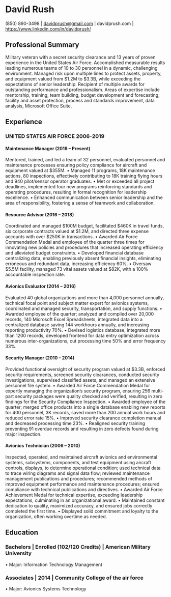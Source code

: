 # David Rush
(850) 890-3498 | davidprush@gmail.com | davidprush.com | https://www.linkedin.com/in/davidprush/
## Professional Summary
Military veteran with a secret security clearance and 13 years of proven experience in the United States Air Force. Accomplished measurable results leading numerous teams of 10 to 30 personnel in a dynamic, challenging environment. Managed risk upon multiple lines to protect assets, property, and equipment valued from $1.2M to $3.3B, while exceeding the expectations of senior leadership. Recipient of multiple awards for outstanding performance and professionalism. 
Areas of expertise include mentorship, training, team building, budget development and forecasting, facility and asset protection, process and standards improvement, data analysis, Microsoft Office Suite.
## Experience
### UNITED STATES AIR FORCE 	2006-2019
#### Maintenance Manager (2018 – Present)
Mentored, trained, and led a team of 32 personnel, evaluated personnel and maintenance processes ensuring policy compliance for aircraft and equipment valued at $355M.
•	Managed 11 programs, 18K maintenance actions, 80 inspections, effectively contributing to 18K training flying hours and 940 pilot/sensor operator graduates.
•	Met or exceeded all project deadlines, implemented four new programs reinforcing standards and operating procedures, resulting in formal recognition for leadership excellence.
•	Enhanced communication between senior leadership and the area of responsibility, fostering a sense of teamwork and collaboration.
#### Resource Advisor (2016 – 2018)
Coordinated and managed $100M budget, facilitated $460K in travel funds, six corporate contracts valued at $1.2M, and directed three expense accounts with over $250K in transactions.
•	Awarded Air Force Commendation Medal and employee of the quarter three times for innovating new policies and procedures that increased operating efficiency and alleviated budget constraints.
•	Developed financial database centralizing data, enabling previously absent financial insights, eliminating erroneous and redundant data, increasing efficiency 60%.
•	Oversaw $5.5M facility, managed 73 vital assets valued at $82K, with a 100% accountable inspection rate.
#### Avionics Evaluator (2014 – 2016)
Evaluated 40 global organizations and more than 4,000 personnel annually, technical focal point and subject matter expert for avionics systems, coordinated and managed security, transportation, and supply functions.
•	Awarded employee of the quarter; analyzed and compiled over 20,000 records, 140 Microsoft Excel Spreadsheets, integrated data into a centralized database saving 144 workhours annually, and increasing reporting productivity 70%.
•	Devised logistics database, integrated more than 1200 records, developed frontend for data entry optimization across numerous inter-organizations, cut processing time 50% and error frequency 33%.
#### Security Manager (2010 – 2014)
Provided functional oversight of security program valued at $3.3B, enforced security requirements, screened security clearances, conducted security investigations, supervised classified assets, and managed an extensive personnel file system.
•	Awarded Air Force Commendation Medal for expertly managing the organization’s security program, ensuring 256 multi-part security packages were quality checked and verified, resulting in zero findings for the Security Compliance Inspection. 
•	Awarded employee of the quarter; merged office products into a single database enabling new reports for 400 personnel, 3K records, saved more than 200 annual work hours and reduced error rate 15%.
•	Improved security clearance completion manual and decreased processing time 23%.
•	Realigned security training preventing 91 overdue records and resulting in zero defects found during major inspection.
#### Avionics Technician (2006 – 2010)
Inspected, operated, and maintained aircraft avionics and environmental systems, subsystems, components, and test equipment using aircraft controls, displays, to determine operational condition; used technical data to trace wiring diagrams and signal data flow; reviewed maintenance management publications and procedures; recommended methods of improved equipment performance and maintenance procedures; ensured compliance with technical publications and directives.
•	Awarded Air Force Achievement Medal for technical expertise, exceeding leadership expectations, culminating in an organizational award.
•	Maintained constant dedication to quality, maximized accuracy, and ensured jobs correctly completed the first time.
•	Displayed solid commitment and loyalty to the organization, often working overtime as needed.
## Education
### Bachelors | Enrolled (102/120 Credits) | American Military University
•	Major: Information Technology Management
### Associates | 2014 | Community College of the air force
•	Major: Avionics Systems Technology
